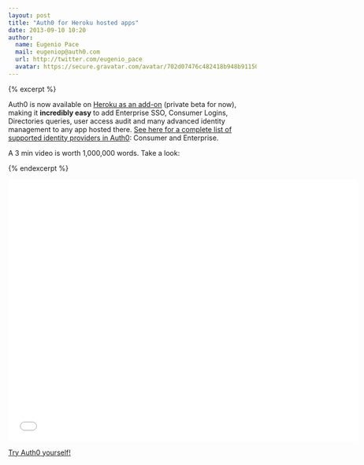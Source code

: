 ```yaml
---
layout: post
title: "Auth0 for Heroku hosted apps"
date: 2013-09-10 10:20
author: 
  name: Eugenio Pace
  mail: eugeniop@auth0.com
  url: http://twitter.com/eugenio_pace
  avatar: https://secure.gravatar.com/avatar/702d07476c482418b948b911504137a5?s=60
---
```


{% excerpt %}

Auth0 is now available on [Heroku as an add-on](https://addons.heroku.com/auth0) (private beta for now), making it __incredibly easy__ to add Enterprise SSO, Consumer Logins, Directories queries, user access audit and many advanced identity management to any app hosted there. [See here for a complete list of supported identity providers in Auth0](http://docs.auth0.com/identityproviders): Consumer and Enterprise.

A 3 min video is worth 1,000,000 words. Take a look:

{% endexcerpt %}

<iframe width="710" height="533" src="//www.youtube.com/embed/Q0MVRgC-ptg?rel=0&vq=hd1080" frameborder="0" allowfullscreen></iframe>

[Try Auth0 yourself!](http://www.auth0.com)